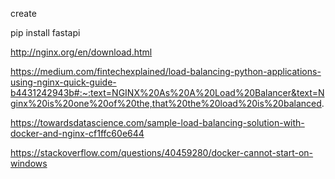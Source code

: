 create 

pip install fastapi

http://nginx.org/en/download.html


https://medium.com/fintechexplained/load-balancing-python-applications-using-nginx-quick-guide-b4431242943b#:~:text=NGINX%20As%20A%20Load%20Balancer&text=Nginx%20is%20one%20of%20the,that%20the%20load%20is%20balanced.


https://towardsdatascience.com/sample-load-balancing-solution-with-docker-and-nginx-cf1ffc60e644

https://stackoverflow.com/questions/40459280/docker-cannot-start-on-windows